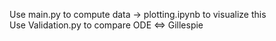 Use main.py to compute data -> plotting.ipynb to visualize this  
Use Validation.py to compare ODE <=> Gillespie
